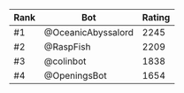 Rank|Bot|Rating
---|---|---
#1|@OceanicAbyssalord|2245
#2|@RaspFish|2209
#3|@colinbot|1838
#4|@OpeningsBot|1654
